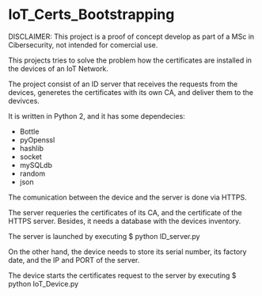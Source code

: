 # IoT_Certs_Bootstrapping

DISCLAIMER: This project is a proof of concept develop as part of a MSc in Cibersecurity, not intended for comercial use.

This projects tries to solve the problem how the certificates are installed in the devices of an IoT Network.

The project consist of an ID server that receives the requests from the devices, generetes the certificates with its own CA, and deliver them to the devivces.

It is written in Python 2, and it has some dependecies:

- Bottle
- pyOpenssl
- hashlib
- socket
- mySQLdb
- random
- json

The comunication between the device and the server is done via HTTPS.

The server requeries the certificates of its CA, and the certificate of the HTTPS server. Besides, it needs a database with the devices inventory.

The server is launched by executing $ python ID_server.py

On the other hand, the device needs to store its serial number, its factory date, and the IP and PORT of the server. 

The device starts the certificates request to the server by executing $ python IoT_Device.py

